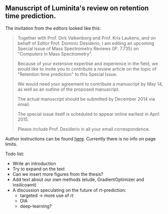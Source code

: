 Manuscript of Luminita's review on retention time prediction.
---

The invitation from the editors looked like this:

> Together with Prof. Dirk Valkenborg and Prof. Kris Laukens, and on behalf of Editor Prof. Dominic Desiderio, I am editing an upcoming Special Issue of Mass Spectrometry Reviews (IF: 7.735) on "Computers in Mass Spectrometry".
> 
> Because of your extensive expertise and experience in the field, we would like to invite you to contribute a review article on the topic of "Retention time prediction" to this Special Issue.
> 
> We would need your agreement to contribute a manuscript by May 14, as well as an outline of the proposed manuscript.
> 
> The actual manuscript should be submitted by December 2014 via email.
>
> The special issue itself is scheduled to appear online earliest in April 2015.
> 
> Please include Prof. Desiderio in all your email correspondence.

Author instructions can be found [here](http://bit.ly/1FB1Iws). Currently there is no info on page limits.

Todo list:
* Write an introduction
* Try to expand on the text
* Can we insert more figures from the thesis?
* Add text about our own methods (elude, GradientOptimizer and insilicoamt)
* A discussion speculating on the future of rt-prediction:
  * targeted -> more use of rt
  * DIA
  * deep-learning?
